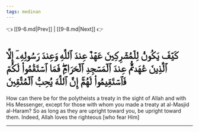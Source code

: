 ```yaml
---
tags: medinan
---
```


👈 [[9-6.md|Prev]] | [[9-8.md|Next]] 👉

# كَيۡفَ يَكُونُ لِلۡمُشۡرِكِينَ عَهۡدٌ عِندَ ٱللَّهِ وَعِندَ رَسُولِهِۦٓ إِلَّا ٱلَّذِينَ عَٰهَدتُّمۡ عِندَ ٱلۡمَسۡجِدِ ٱلۡحَرَامِۖ فَمَا ٱسۡتَقَٰمُواْ لَكُمۡ فَٱسۡتَقِيمُواْ لَهُمۡۚ إِنَّ ٱللَّهَ يُحِبُّ ٱلۡمُتَّقِينَ

How can there be for the polytheists a treaty in the sight of Allah and with His Messenger, except for those with whom you made a treaty at al-Masjid al-Haram? So as long as they are upright toward you, be upright toward them. Indeed, Allah loves the righteous [who fear Him]

---

